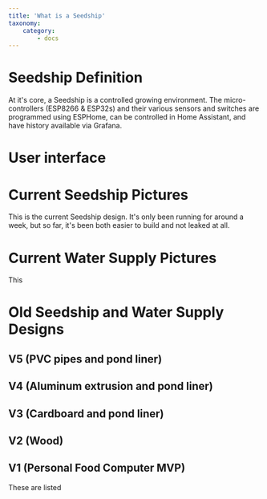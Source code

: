 ```yaml
---
title: 'What is a Seedship'
taxonomy:
    category:
        - docs
---
```


# Seedship Definition
At it's core, a Seedship is a controlled growing environment. The micro-controllers (ESP8266 & ESP32s) and their various sensors and switches are programmed using ESPHome, can be controlled in Home Assistant, and have history available via Grafana. 
# User interface 

# Current Seedship Pictures
This is the current Seedship design. It's only been running for around a week, but so far, it's been both easier to build and not leaked at all. 

# Current Water Supply Pictures
This 

# Old Seedship and Water Supply Designs
## V5 (PVC pipes and pond liner)
## V4 (Aluminum extrusion and pond liner)
## V3 (Cardboard and pond liner)
## V2 (Wood)
## V1 (Personal Food Computer MVP)

These are listed 